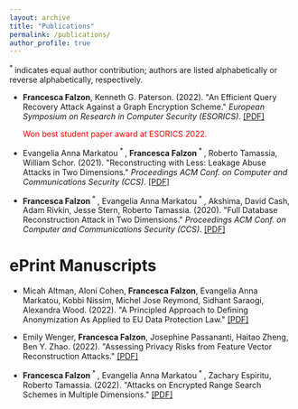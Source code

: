 ```yaml
---
layout: archive
title: "Publications"
permalink: /publications/
author_profile: true
---
```

<sup> * </sup> indicates equal author contribution; authors are listed alphabetically or reverse alphabetically, respectively. 

* **Francesca Falzon**, Kenneth G. Paterson. (2022). "An Efficient Query Recovery Attack Against a Graph Encryption Scheme." <i>European Symposium on Research in Computer Security (ESORICS)</i>. [[PDF]](http://ffalzon.github.io/files/ges_qr.pdf) <br><p style="color:red;">Won best student paper award at ESORICS 2022.</p>

* Evangelia Anna Markatou<sup> * </sup>, **Francesca Falzon**<sup> * </sup>, Roberto Tamassia, William Schor. (2021). "Reconstructing with Less: Leakage Abuse Attacks in Two Dimensions." <i>Proceedings ACM Conf. on Computer and Communications Security (CCS)</i>. [[PDF]](http://ffalzon.github.io/files/adr.pdf)

* **Francesca Falzon**<sup> * </sup>, Evangelia Anna Markatou<sup> * </sup>, Akshima, David Cash, Adam Rivkin, Jesse Stern, Roberto Tamassia. (2020). "Full Database Reconstruction Attack in Two Dimensions." <i>Proceedings ACM Conf. on Computer and Communications Security (CCS)</i>. [[PDF]](http://ffalzon.github.io/files/fdr.pdf)


ePrint Manuscripts
======= 
* Micah Altman, Aloni Cohen, **Francesca Falzon**, Evangelia Anna Markatou, Kobbi Nissim, Michel Jose Reymond, Sidhant Saraogi, Alexandra Wood. (2022). "A Principled Approach to Defining Anonymization As Applied to EU Data Protection Law." [[PDF]](https://papers.ssrn.com/sol3/papers.cfm?abstract_id=4104748)

* Emily Wenger, **Francesca Falzon**, Josephine Passananti, Haitao Zheng, Ben Y. Zhao. (2022). "Assessing Privacy Risks from Feature Vector Reconstruction Attacks." [[PDF]](http://ffalzon.github.io/files/reconstruct.pdf)

* **Francesca Falzon**<sup> * </sup>, Evangelia Anna Markatou<sup> * </sup>, Zachary Espiritu, Roberto Tamassia. (2022). "Attacks on Encrypted Range Search Schemes in Multiple Dimensions." [[PDF]](https://eprint.iacr.org/2022/090.pdf)
